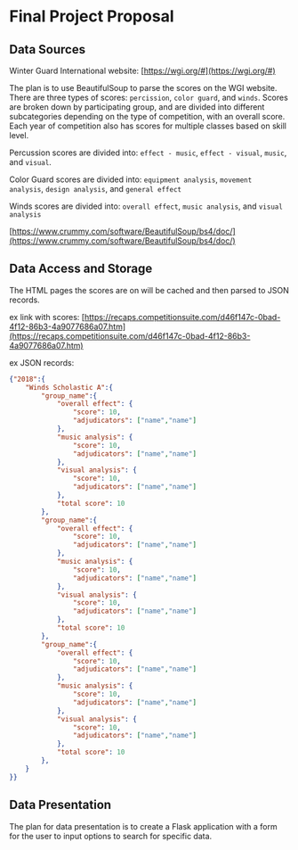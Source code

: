 # Final Project Proposal

## Data Sources

Winter Guard International website: [https://wgi.org/#](https://wgi.org/#)

The plan is to use BeautifulSoup to parse the scores on the WGI website. There are three types of scores: `percission`, `color guard`, and `winds`. Scores are broken down by participating group, and are divided into different subcategories depending on the type of competition, with an overall score. Each year of competition also has scores for multiple classes based on skill level.

Percussion scores are divided into: `effect - music`, `effect - visual`, `music`, and `visual`.

Color Guard scores are divided into: `equipment analysis`, `movement analysis`, `design analysis`, and `general effect`

Winds scores are divided into: `overall effect`, `music analysis`, and `visual analysis`

[https://www.crummy.com/software/BeautifulSoup/bs4/doc/](https://www.crummy.com/software/BeautifulSoup/bs4/doc/)

## Data Access and Storage

The HTML pages the scores are on will be cached and then parsed to JSON records.

ex link with scores: [https://recaps.competitionsuite.com/d46f147c-0bad-4f12-86b3-4a9077686a07.htm](https://recaps.competitionsuite.com/d46f147c-0bad-4f12-86b3-4a9077686a07.htm)

ex JSON records:

```json
{"2018":{
    "Winds Scholastic A":{
        "group_name":{
            "overall effect": {
                "score": 10,
                "adjudicators": ["name","name"]
            },
            "music analysis": {
                "score": 10,
                "adjudicators": ["name","name"]
            },
            "visual analysis": {
                "score": 10,
                "adjudicators": ["name","name"]
            },
            "total score": 10
        },
        "group_name":{
            "overall effect": {
                "score": 10,
                "adjudicators": ["name","name"]
            },
            "music analysis": {
                "score": 10,
                "adjudicators": ["name","name"]
            },
            "visual analysis": {
                "score": 10,
                "adjudicators": ["name","name"]
            },
            "total score": 10
        },
        "group_name":{
            "overall effect": {
                "score": 10,
                "adjudicators": ["name","name"]
            },
            "music analysis": {
                "score": 10,
                "adjudicators": ["name","name"]
            },
            "visual analysis": {
                "score": 10,
                "adjudicators": ["name","name"]
            },
            "total score": 10
        },
    }
}}
```

## Data Presentation

The plan for data presentation is to create a Flask application with a form for the user to input options to search for specific data.
